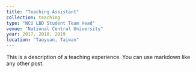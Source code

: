 ```yaml
---
title: "Teaching Assistant"
collection: teaching
type: "NCU LBD Student Team Head"
venue: "National Central University"
year: 2017, 2018, 2019
location: "Taoyuan, Taiwan"
---
```


This is a description of a teaching experience. You can use markdown like any other post.
